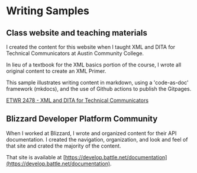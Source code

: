 # Writing Samples

## Class website and teaching materials

I created the content for this website when I taught XML and DITA for Technical Communicators at Austin Community College. 

In lieu of a textbook for the XML basics portion of the course, I wrote all original content to create an XML Primer. 

This sample illustrates writing content in markdown, using a 'code-as-doc' framework (mkdocs), and the use of Github actions to publish the Gitpages.

[ETWR 2478 - XML and DITA for Technical Communicators](https://vickeylynne.github.io/etrw-2478-dita-and-xml/)


## Blizzard Developer Platform Community

When I worked at Blizzard, I wrote and organized content for their API documentation. I created the navigation, organization, and look and feel of that site and crated the majority of the content. 

That site is available at [https://develop.battle.net/documentation](https://develop.battle.net/documentation).
